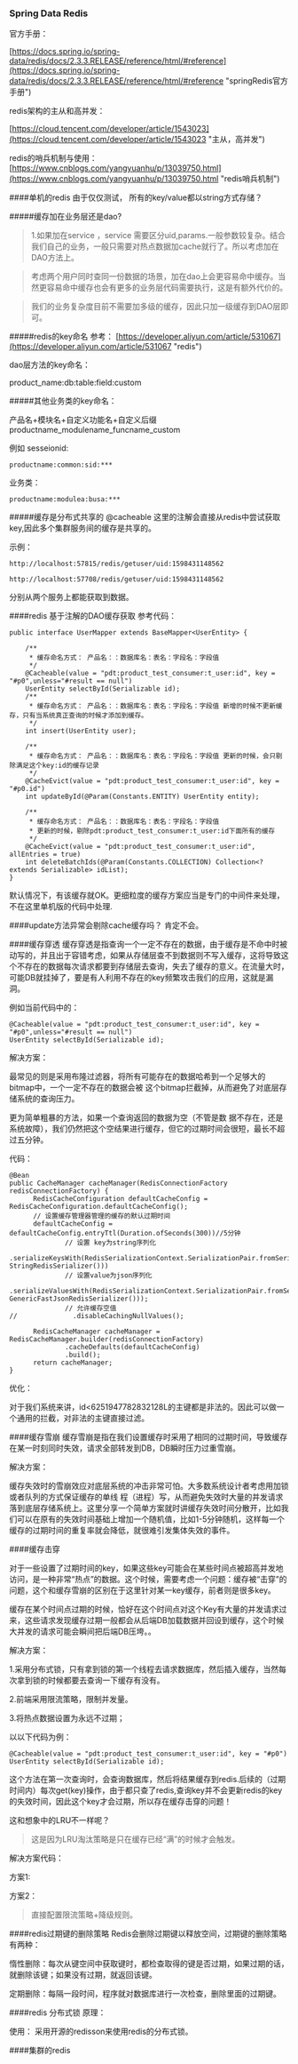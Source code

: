 ###	Spring Data Redis

官方手册：

[https://docs.spring.io/spring-data/redis/docs/2.3.3.RELEASE/reference/html/#reference](https://docs.spring.io/spring-data/redis/docs/2.3.3.RELEASE/reference/html/#reference "springRedis官方手册")

redis架构的主从和高并发：

[https://cloud.tencent.com/developer/article/1543023](https://cloud.tencent.com/developer/article/1543023 "主从，高并发")

redis的哨兵机制与使用：
[https://www.cnblogs.com/yangyuanhu/p/13039750.html](https://www.cnblogs.com/yangyuanhu/p/13039750.html "redis哨兵机制")

####单机的redis
由于仅仅测试，
所有的key/value都以string方式存储？




#####缓存加在业务层还是dao?


>1.如果加在service ，service 需要区分uid,params.一般参数较复杂。结合我们自己的业务，一般只需要对热点数据加cache就行了。所以考虑加在DAO方法上。

>考虑两个用户同时查同一份数据的场景，加在dao上会更容易命中缓存。当然更容易命中缓存也会有更多的业务层代码需要执行，这是有额外代价的。

>我们的业务复杂度目前不需要加多级的缓存，因此只加一级缓存到DAO层即可。


#####redis的key命名
参考：
[https://developer.aliyun.com/article/531067](https://developer.aliyun.com/article/531067 "redis")

dao层方法的key命名：

product_name:db:table:field:custom



#####其他业务类的key命名：

产品名+模块名+自定义功能名+自定义后缀
productname_modulename_funcname_custom

例如
sesseionid:

	productname:common:sid:***

业务类：
	
	productname:modulea:busa:***




#####缓存是分布式共享的
@cacheable 
这里的注解会直接从redis中尝试获取key,因此多个集群服务间的缓存是共享的。

示例：

	http://localhost:57815/redis/getuser/uid:1598431148562

	http://localhost:57708/redis/getuser/uid:1598431148562

分别从两个服务上都能获取到数据。 



####redis 基于注解的DAO缓存获取
参考代码：

	public interface UserMapper extends BaseMapper<UserEntity> {

		/**
		 * 缓存命名方式： 产品名：：数据库名：表名：字段名：字段值
		 */
		@Cacheable(value = "pdt:product_test_consumer:t_user:id", key = "#p0",unless="#result == null")
		UserEntity selectById(Serializable id);
		/**
		 * 缓存命名方式： 产品名：：数据库名：表名：字段名：字段值 新增的时候不更新缓存，只有当系统真正查询的时候才添加到缓存。
		 */
		int insert(UserEntity user);
	
		/**
		 * 缓存命名方式： 产品名：：数据库名：表名：字段名：字段值 更新的时候，会只剔除满足这个key:id的缓存记录
		 */
		@CacheEvict(value = "pdt:product_test_consumer:t_user:id", key = "#p0.id")
		int updateById(@Param(Constants.ENTITY) UserEntity entity);
	
		/**
		 * 缓存命名方式： 产品名：：数据库名：表名：字段名：字段值
		 * 更新的时候，剔除pdt:product_test_consumer:t_user:id下面所有的缓存
		 */
		@CacheEvict(value = "pdt:product_test_consumer:t_user:id", allEntries = true)
		int deleteBatchIds(@Param(Constants.COLLECTION) Collection<? extends Serializable> idList);
	}

默认情况下，有该缓存就OK。更细粒度的缓存方案应当是专门的中间件来处理，不在这里单机版的代码中处理.



####update方法异常会剔除cache缓存吗？
肯定不会。


####缓存穿透
缓存穿透是指查询一个一定不存在的数据，由于缓存是不命中时被动写的，并且出于容错考虑，如果从存储层查不到数据则不写入缓存，这将导致这个不存在的数据每次请求都要到存储层去查询，失去了缓存的意义。在流量大时，可能DB就挂掉了，要是有人利用不存在的key频繁攻击我们的应用，这就是漏洞。

例如当前代码中的：

	@Cacheable(value = "pdt:product_test_consumer:t_user:id", key = "#p0",unless="#result == null")
	UserEntity selectById(Serializable id);

解决方案：

最常见的则是采用布隆过滤器，将所有可能存在的数据哈希到一个足够大的bitmap中，一个一定不存在的数据会被 这个bitmap拦截掉，从而避免了对底层存储系统的查询压力。

更为简单粗暴的方法，如果一个查询返回的数据为空（不管是数 据不存在，还是系统故障），我们仍然把这个空结果进行缓存，但它的过期时间会很短，最长不超过五分钟。

代码：
	
	@Bean
    public CacheManager cacheManager(RedisConnectionFactory redisConnectionFactory) {
    	  RedisCacheConfiguration defaultCacheConfig = RedisCacheConfiguration.defaultCacheConfig();
          // 设置缓存管理器管理的缓存的默认过期时间
          defaultCacheConfig = defaultCacheConfig.entryTtl(Duration.ofSeconds(300))//5分钟
                  // 设置 key为string序列化
                  .serializeKeysWith(RedisSerializationContext.SerializationPair.fromSerializer(new StringRedisSerializer()))
                  // 设置value为json序列化
                  .serializeValuesWith(RedisSerializationContext.SerializationPair.fromSerializer(new GenericFastJsonRedisSerializer()));
                  // 允许缓存空值
	//              .disableCachingNullValues();

          RedisCacheManager cacheManager = RedisCacheManager.builder(redisConnectionFactory)
                  .cacheDefaults(defaultCacheConfig)
                  .build();
          return cacheManager;
    }

优化：

对于我们系统来讲，id<6251947782832128L的主键都是非法的。因此可以做一个通用的拦截，对非法的主键直接过滤。


####缓存雪崩
缓存雪崩是指在我们设置缓存时采用了相同的过期时间，导致缓存在某一时刻同时失效，请求全部转发到DB，DB瞬时压力过重雪崩。


解决方案：

缓存失效时的雪崩效应对底层系统的冲击非常可怕。大多数系统设计者考虑用加锁或者队列的方式保证缓存的单线 程（进程）写，从而避免失效时大量的并发请求落到底层存储系统上。这里分享一个简单方案就时讲缓存失效时间分散开，比如我们可以在原有的失效时间基础上增加一个随机值，比如1-5分钟随机，这样每一个缓存的过期时间的重复率就会降低，就很难引发集体失效的事件。


####缓存击穿

对于一些设置了过期时间的key，如果这些key可能会在某些时间点被超高并发地访问，是一种非常“热点”的数据。这个时候，需要考虑一个问题：缓存被“击穿”的问题，这个和缓存雪崩的区别在于这里针对某一key缓存，前者则是很多key。

缓存在某个时间点过期的时候，恰好在这个时间点对这个Key有大量的并发请求过来，这些请求发现缓存过期一般都会从后端DB加载数据并回设到缓存，这个时候大并发的请求可能会瞬间把后端DB压垮。。

解决方案：


1.采用分布式锁，只有拿到锁的第一个线程去请求数据库，然后插入缓存，当然每次拿到锁的时候都要去查询一下缓存有没有。

2.前端采用限流策略，限制并发量。

3.将热点数据设置为永远不过期；

以以下代码为例：

	@Cacheable(value = "pdt:product_test_consumer:t_user:id", key = "#p0")
	UserEntity selectById(Serializable id);
这个方法在第一次查询时，会查询数据库，然后将结果缓存到redis.后续的（过期时间内）每次get(key)操作，由于都只查了redis,查询key并不会更新redis的key的失效时间，因此这个key才会过期，所以存在缓存击穿的问题！

这和想象中的LRU不一样呢？

>这是因为LRU淘汰策略是只在缓存已经“满”的时候才会触发。

解决方案代码：

方案1:

>

方案2：

>直接配置限流策略+降级规则。	


####redis过期键的删除策略
Redis会删除过期键以释放空间，过期键的删除策略有两种：

惰性删除：每次从键空间中获取键时，都检查取得的键是否过期，如果过期的话，就删除该键；如果没有过期，就返回该键。

定期删除：每隔一段时间，程序就对数据库进行一次检查，删除里面的过期键。



####redis 分布式锁
原理：

使用：
采用开源的redisson来使用redis的分布式锁。



####集群的redis